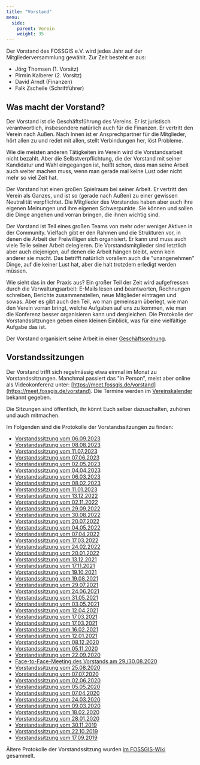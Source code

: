 ```yaml
---
title: "Vorstand"
menu:
  side:
    parent: Verein
    weight: 35
---
```


Der Vorstand des FOSSGIS e.V. wird jedes Jahr auf der Mitgliederversammlung
gewählt. Zur Zeit besteht er aus:

* Jörg Thomsen (1. Vorsitz)
* Pirmin Kalberer (2. Vorsitz)
* David Arndt (Finanzen)
* Falk Zscheile (Schriftführer)

## Was macht der Vorstand?

Der Vorstand ist die Geschäftsführung des Vereins. Er ist juristisch
verantwortlich, insbesondere natürlich auch für die Finanzen. Er vertritt den
Verein nach Außen. Nach Innen ist er Ansprechpartner für die Mitglieder, hört
allen zu und redet mit allen, stellt Verbindungen her, löst Probleme.

Wie die meisten anderen Tätigkeiten im Verein wird die Vorstandsarbeit nicht
bezahlt. Aber die Selbstverpflichtung, die der Vorstand mit seiner Kandidatur
und Wahl eingegangen ist, heißt schon, dass man seine Arbeit auch weiter machen
muss, wenn man gerade mal keine Lust oder nicht mehr so viel Zeit hat.

Der Vorstand hat einen großen Spielraum bei seiner Arbeit. Er vertritt den
Verein als Ganzes, und ist so (gerade nach Außen) zu einer gewissen Neutralität
verpflichtet. Die Mitglieder des Vorstandes haben aber auch ihre eigenen
Meinungen und ihre eigenen Schwerpunkte. Sie können und sollen die Dinge
angehen und vorran bringen, die ihnen wichtig sind.

Der Vorstand ist Teil eines großen Teams von mehr oder weniger Aktiven in der
Community. Vielfach gibt er den Rahmen und die Strukturen vor, in denen die
Arbeit der Freiwilligen sich organisiert. Er kann und muss auch viele Teile
seiner Arbeit delegieren. Die Vorstandsmitglieder sind letztlich aber auch
diejenigen, auf denen die Arbeit hängen bleibt, wenn kein anderer sie macht.
Das betrifft natürlich vorallem auch die "unangenehmen" Dinge, auf die keiner
Lust hat, aber die halt trotzdem erledigt werden müssen.

Wie sieht das in der Praxis aus? Ein großer Teil der Zeit wird aufgefressen
durch die Verwaltungsarbeit: E-Mails lesen und beantworten, Rechnungen
schreiben, Berichte zusammenstellen, neue Mitglieder eintragen und sowas. Aber
es gibt auch den Teil, wo man gemeinsam überlegt, wie man den Verein vorran
bringt, welche Aufgaben auf uns zu kommen, wie man die Konferenz besser
organisieren kann und dergleichen. Die Protokolle der Vorstandssitzungen
geben einen kleinen Einblick, was für eine vielfältige Aufgabe das ist.

Der Vorstand organisiert seine Arbeit in einer
[Geschäftsordnung](geschäftsordnung-vorstand).

## Vorstandssitzungen

Der Vorstand trifft sich regelmässig etwa einmal im Monat zu
Vorstandssitzungen. Manchmal passiert das "in Person", meist aber online
als Videokonferenz unter: [https://meet.fossgis.de/vorstand](https://meet.fossgis.de/vorstand). Die Termine werden im [Vereinskalender](https://fossgis.de/aktivit%C3%A4ten/termine/) bekannt gegeben.

Die Sitzungen sind öffentlich, ihr könnt Euch selber dazuschalten, zuhören und
auch mitmachen. 

Im Folgenden sind die Protokolle der Vorstandssitzungen zu finden:

* [Vorstandssitzung vom 06.09.2023](2023-09-06-protokoll-vorstandssitzung)
* [Vorstandssitzung vom 08.08.2023](2023-08-08-protokoll-vorstandssitzung)
* [Vorstandssitzung vom 11.07.2023](2023-07-11-protokoll-vorstandssitzung)
* [Vorstandssitzung vom 07.06.2023](2023-06-07-protokoll-vorstandssitzung)
* [Vorstandssitzung vom 02.05.2023](2023-05-02-protokoll-vorstandssitzung)
* [Vorstandssitzung vom 04.04.2023](2023-04-04-protokoll-vorstandssitzung)
* [Vorstandssitzung vom 06.03.2023](2023-03-06-protokoll-vorstandssitzung)
* [Vorstandssitzung vom 08.02.2023](2023-02-08-protokoll-vorstandssitzung)
* [Vorstandssitzung vom 11.01.2023](2023-01-11-protokoll-vorstandssitzung)
* [Vorstandssitzung vom 13.12.2022](2022-12-13-protokoll-vorstandssitzung)
* [Vorstandssitzung vom 02.11.2022](2022-11-02-protokoll-vorstandssitzung)
* [Vorstandssitzung vom 29.09.2022](2022-09-29-protokoll-vorstandssitzung)
* [Vorstandssitzung vom 30.08.2022](2022-08-30-protokoll-vorstandssitzung)
* [Vorstandssitzung vom 20.07.2022](2022-07-20-protokoll-vorstandssitzung)
* [Vorstandssitzung vom 04.05.2022](2022-05-04-protokoll-vorstandssitzung)
* [Vorstandssitzung vom 07.04.2022](2022-04-07-protokoll-vorstandssitzung)
* [Vorstandssitzung vom 17.03.2022](2022-03-17-protokoll-vorstandssitzung)
* [Vorstandssitzung vom 24.02.2022](2022-02-24-protokoll-vorstandssitzung)
* [Vorstandssitzung vom 20.01.2022](2022-01-20-protokoll-vorstandssitzung)
* [Vorstandssitzung vom 13.12.2021](2021-12-13-protokoll-vorstandssitzung)
* [Vorstandssitzung vom 17.11.2021](2021-11-17-protokoll-vorstandssitzung)
* [Vorstandssitzung vom 19.10.2021](2021-10-19-protokoll-vorstandssitzung)
* [Vorstandssitzung vom 19.08.2021](2021-08-19-protokoll-vorstandssitzung)
* [Vorstandssitzung vom 29.07.2021](2021-07-29-protokoll-vorstandssitzung)
* [Vorstandssitzung vom 24.06.2021](2021-06-24-protokoll-vorstandssitzung)
* [Vorstandssitzung vom 31.05.2021](2021-05-31-protokoll-vorstandssitzung)
* [Vorstandssitzung vom 03.05.2021](2021-05-03-protokoll-vorstandssitzung)
* [Vorstandssitzung vom 12.04.2021](2021-04-12-protokoll-vorstandssitzung)
* [Vorstandssitzung vom 17.03.2021](2021-03-17-protokoll-vorstandssitzung)
* [Vorstandssitzung vom 17.03.2021](2021-03-17-protokoll-vorstandssitzung)
* [Vorstandssitzung vom 16.02.2021](2021-02-16-protokoll-vorstandssitzung)
* [Vorstandssitzung vom 12.01.2021](2021-01-12-protokoll-vorstandssitzung)
* [Vorstandssitzung vom 08.12.2020](2020-12-08-protokoll-vorstandssitzung)
* [Vorstandssitzung vom 05.11.2020](2020-11-05-protokoll-vorstandssitzung)
* [Vorstandssitzung vom 22.09.2020](2020-09-22-protokoll-vorstandssitzung)
* [Face-to-Face-Meeting des Vorstands am 29./30.08.2020](2020-08-29_30-protokoll-face-to-face)
* [Vorstandssitzung vom 25.08.2020](2020-08-25-protokoll-vorstandssitzung)
* [Vorstandssitzung vom 07.07.2020](2020-07-07-protokoll-vorstandssitzung)
* [Vorstandssitzung vom 02.06.2020](2020-06-02-protokoll-vorstandssitzung)
* [Vorstandssitzung vom 05.05.2020](2020-05-05-protokoll-vorstandssitzung)
* [Vorstandssitzung vom 07.04.2020](2020-04-07-protokoll-vorstandssitzung)
* [Vorstandssitzung vom 24.03.2020](2020-03-24-protokoll-vorstandssitzung)
* [Vorstandssitzung vom 09.03.2020](2020-03-09-protokoll-vorstandssitzung)
* [Vorstandssitzung vom 18.02.2020](2020-02-18-protokoll-vorstandssitzung)
* [Vorstandssitzung vom 28.01.2020](2020-01-28-protokoll-vorstandssitzung)
* [Vorstandssitzung vom 30.11.2019](2019-11-30-protokoll-vorstandssitzung)
* [Vorstandssitzung vom 22.10.2019](2019-10-22-protokoll-vorstandssitzung)
* [Vorstandssitzung vom 17.09.2019](2019-09-17-protokoll-vorstandssitzung)


Ältere Protokolle der Vorstandssitzung wurden [im
FOSSGIS-Wiki](https://www.fossgis.de/wiki/Kategorie:Vorstandsprotokolle)
gesammelt.

